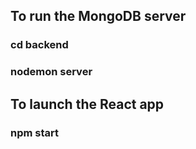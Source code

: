 ## To run the MongoDB server
### cd backend
### nodemon server

## To launch the React app
### npm start
